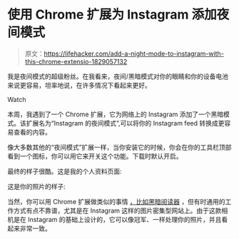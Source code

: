 # 使用 Chrome 扩展为 Instagram 添加夜间模式

> 原文：<https://lifehacker.com/add-a-night-mode-to-instagram-with-this-chrome-extensio-1829057132>

我是夜间模式的超级粉丝。在我看来，夜间/黑暗模式对你的眼睛和你的设备电池来说更容易，坦率地说，在许多情况下看起来更好。

Watch

本周，我遇到了一个 Chrome 扩展，它为网络上的 Instagram 添加了一个黑暗模式。该扩展名为“Instagram 的夜间模式”,可以将你的 Instagram feed 转换成更容易查看的内容。

像大多数其他的“夜间模式”扩展一样，当你安装它的时候，你会在你的工具栏顶部看到一个图标，你可以用它来开关这个功能。下载时默认开启。

最终的样子很酷。这是我的个人资料页面:

这是你的照片的样子:

当然，你可以用 Chrome 扩展做类似的事情 [，比如黑暗阅读器](https://lifehacker.com/add-a-dark-mode-to-any-website-with-this-chrome-extensi-1826906984) ，但有时通用的工作方式有点不靠谱，尤其是在 Instagram 这样的图片密集型网站上。由于这款相机是在 Instagram 的基础上设计的，它可以像冠军、一样处理你的照片，并且看起来非常一致。